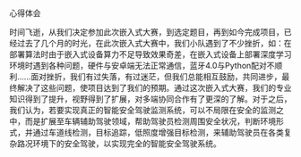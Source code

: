 心得体会

时间飞逝，从我们决定参加此次嵌入式大赛，到选定题目，再到如今完成项目，已经过去了几个月的时光，在此次嵌入式大赛中，我们小队遇到了不少挫折，如：在部署算法时由于嵌入式设备算力不足导致效果奇差，在嵌入式设备上部署深度学习环境时遇到各种问题，硬件与安卓端无法正常通信，蓝牙4.0与Python配对不顺利......面对挫折，我们有过失落，有过迷茫，但我们总能相互鼓励，共同进步，最终解决了这些问题，使项目达到了我们的预期。通过这次嵌入式大赛，我们的专业知识得到了提升，视野得到了扩展，对多端协同合作有了更深的了解。对于之后，我们认为，若要实现真正的智能安全驾驶监测系统，可以不局限在安全的监测之中，而是扩展至车辆辅助驾驶领域，帮助驾驶员检测周围安全状况，判断环境形式，并通过车道线检测，目标追踪，低照度增强目标检测，来辅助驾驶员在各类复杂路况环境下的安全驾驶，以实现完全的智能安全驾驶系统。